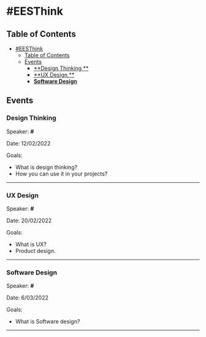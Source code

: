 # #EESThink

## Table of Contents
- [#EESThink](#EESThink)
  - [Table of Contents](#table-of-contents)
  - [Events](#events)
    - [**Design Thinking **](#designthinking)
    - [**UX Design **](#uxdesign)
    - [**Software Design**](#softwaredesign)

## Events

### Design Thinking 


Speaker: **#** 

Date: 12/02/2022 

Goals: 

  - What is design thinking?
  - How you can use it in your projects?

---
### UX Design 


Speaker: **#** 

Date: 20/02/2022 

Goals: 

  - What is UX?
  - Product design.


---
### Software Design


Speaker: **#** 

Date: 6/03/2022 

Goals: 

  - What is Software design?
  


---




